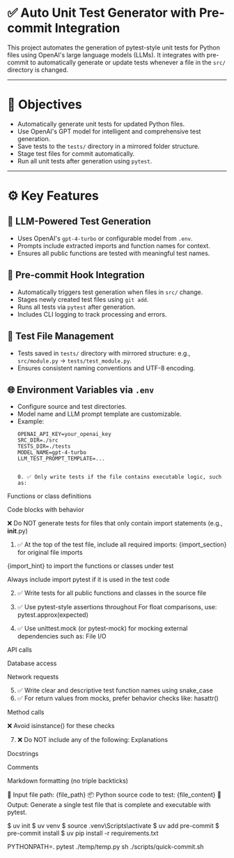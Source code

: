# ✅ Auto Unit Test Generator with Pre-commit Integration

This project automates the generation of pytest-style unit tests for Python files using OpenAI's large language models (LLMs). It integrates with pre-commit to automatically generate or update tests whenever a file in the `src/` directory is changed.

---

# 🎯 Objectives

- Automatically generate unit tests for updated Python files.
- Use OpenAI's GPT model for intelligent and comprehensive test generation.
- Save tests to the `tests/` directory in a mirrored folder structure.
- Stage test files for commit automatically.
- Run all unit tests after generation using `pytest`.

---

# ⚙️ Key Features

## 🧠 LLM-Powered Test Generation
- Uses OpenAI's `gpt-4-turbo` or configurable model from `.env`.
- Prompts include extracted imports and function names for context.
- Ensures all public functions are tested with meaningful test names.

## 🧪 Pre-commit Hook Integration
- Automatically triggers test generation when files in `src/` change.
- Stages newly created test files using `git add`.
- Runs all tests via `pytest` after generation.
- Includes CLI logging to track processing and errors.

## 📁 Test File Management
- Tests saved in `tests/` directory with mirrored structure:
  e.g., `src/module.py` → `tests/test_module.py`.
- Ensures consistent naming conventions and UTF-8 encoding.

## 🌐 Environment Variables via `.env`
- Configure source and test directories.
- Model name and LLM prompt template are customizable.
- Example:
  ```env
  OPENAI_API_KEY=your_openai_key
  SRC_DIR=./src
  TESTS_DIR=./tests
  MODEL_NAME=gpt-4-turbo
  LLM_TEST_PROMPT_TEMPLATE=...


  0. ✅ Only write tests if the file contains executable logic, such as:
Functions or class definitions

Code blocks with behavior

❌ Do NOT generate tests for files that only contain import statements (e.g., __init__.py)

1. ✅ At the top of the test file, include all required imports:
{import_section} for original file imports

{import_hint} to import the functions or classes under test

Always include import pytest if it is used in the test code

2. ✅ Write tests for all public functions and classes in the source file
3. ✅ Use pytest-style assertions throughout
For float comparisons, use: pytest.approx(expected)

4. ✅ Use unittest.mock (or pytest-mock) for mocking external dependencies such as:
File I/O

API calls

Database access

Network requests

5. ✅ Write clear and descriptive test function names using snake_case
6. ✅ For return values from mocks, prefer behavior checks like:
hasattr()

Method calls

❌ Avoid isinstance() for these checks

7. ❌ Do NOT include any of the following:
Explanations

Docstrings

Comments

Markdown formatting (no triple backticks)

📄 Input file path: {file_path}
📦 Python source code to test:
{file_content}
🧪 Output:
Generate a single test file that is complete and executable with pytest.

$ uv init
$ uv venv
$ source .venv\\Scripts\\activate
$ uv add pre-commit
$ pre-commit install
$ uv pip install -r requirements.txt


PYTHONPATH=. pytest ./temp/temp.py
sh ./scripts/quick-commit.sh